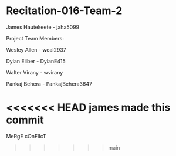 # Recitation-016-Team-2
James Hautekeete - jaha5099

Project Team Members:

Wesley Allen - weal2937

Dylan Eilber - DylanE415

Walter Virany - wvirany

Pankaj Behera - PankajBehera3647

<<<<<<< HEAD
james made this commit
=======
MeRgE cOnFlIcT
>>>>>>> main

